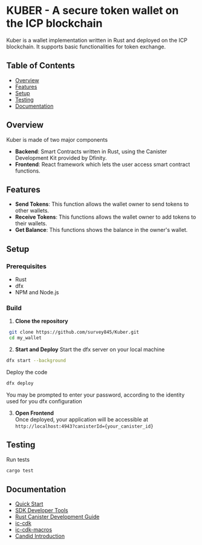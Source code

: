 # KUBER - A secure token wallet on the ICP blockchain

Kuber is a wallet implementation written in Rust and deployed on the ICP blockchain. It supports basic functionalities for token exchange.

## Table of Contents

- [Overview](#overview)
- [Features](#features)
- [Setup](#setup)
- [Testing](#testing)
- [Documentation](#documentation)

## Overview

Kuber is made of two major components

- **Backend**: Smart Contracts written in Rust, using the Canister Development Kit provided by Dfinity.
- **Frontend**: React framework which lets the user access smart contract functions.

## Features

- **Send Tokens**: This function allows the wallet owner to send tokens to other wallets.
- **Receive Tokens**: This functions allows the wallet owner to add tokens to their wallets.
- **Get Balance**: This functions shows the balance in the owner's wallet.

## Setup

### Prerequisites

- Rust
- dfx
- NPM and Node.js

### Build

1. **Clone the repository**

```bash
 git clone https://github.com/survey845/Kuber.git
 cd my_wallet
```

2. **Start and Deploy**
   Start the dfx server on your local machine

```bash
dfx start --background
```

Deploy the code

```bash
dfx deploy
```

You may be prompted to enter your password, according to the identity used for you dfx configuration

3. **Open Frontend**  
   Once deployed, your application will be accessible at `http://localhost:4943?canisterId={your_canister_id}`

## Testing

Run tests

```bash
cargo test
```

## Documentation

- [Quick Start](https://internetcomputer.org/docs/current/developer-docs/setup/deploy-locally)
- [SDK Developer Tools](https://internetcomputer.org/docs/current/developer-docs/setup/install)
- [Rust Canister Development Guide](https://internetcomputer.org/docs/current/developer-docs/backend/rust/)
- [ic-cdk](https://docs.rs/ic-cdk)
- [ic-cdk-macros](https://docs.rs/ic-cdk-macros)
- [Candid Introduction](https://internetcomputer.org/docs/current/developer-docs/backend/candid/)
